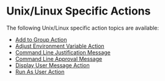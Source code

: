 [title]: # (Unix/Linux)
[tags]: # (actions,*nix)
[priority]: # (2)
# Unix/Linux Specific Actions

The following Unix/Linux specific action topics are available:

* [Add to Group Action](add-to-group.md)
* [Adjust Environment Variable Action](adj-env-var.md)
* [Command Line Justification Message](cli-just-msg.md)
* [Command Line Approval Message](cli-approval-msg.md)
* [Display User Message Action](display-user-msg.md)
* [Run As User Action](run-as-user.md)
